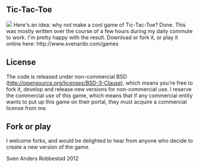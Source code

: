 Tic-Tac-Toe
-------------
<img src="http://www.svenardo.com/images/tictactoe.png">
Here's an idea: why not make a cool game of Tic-Tac-Toe? Done.
This was mostly written over the course of a few hours
during my daily commute to work. I'm pretty happy with the result. 
Download or fork it, or play it online here: http://www.svenardo.com/games

License
-------------
The code is released under non-commercial BSD (http://opensource.org/licenses/BSD-3-Clause), which means you're free to fork it, develop and release new versions for non-commercial use. I reserve the commercial use of this game, which means that if any commercial entity wants to put up this game on their portal, they must acquire a commercial license from me. 

Fork or play
-------------
I welcome forks, and would be delighted to hear from anyone who decide to create a new version of the game.

Sven Anders Robbestad 2012